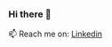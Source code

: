 ### Hi there 👋

📫 Reach me on: [Linkedin](https://www.linkedin.com/in/raffaele-paradiso-990646134/)

<!--
**RaffaeleParadiso/RaffaeleParadiso** is a ✨ _special_ ✨ repository because its `README.md` (this file) appears on your GitHub profile.
Here are some ideas to get you started:
- 🔭 I’m currently working on ...
- 🌱 I’m currently learning ...
- 👯 I’m looking to collaborate on ...
- 🤔 I’m looking for help with ...
- 💬 Ask me about ...
- 😄 Pronouns: ...
- ⚡ Fun fact: ...
-->
